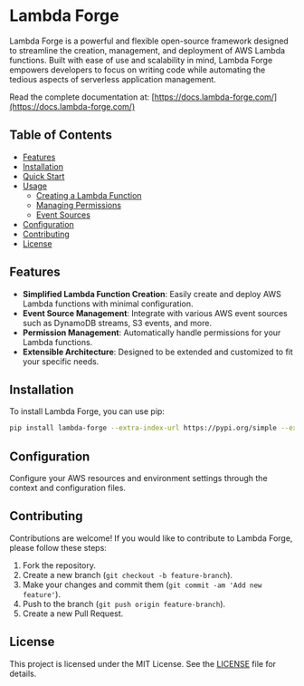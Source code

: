 
# Lambda Forge

Lambda Forge is a powerful and flexible open-source framework designed to streamline the creation, management, and deployment of AWS Lambda functions. Built with ease of use and scalability in mind, Lambda Forge empowers developers to focus on writing code while automating the tedious aspects of serverless application management.

Read the complete documentation at: [https://docs.lambda-forge.com/](https://docs.lambda-forge.com/)

## Table of Contents

- [Features](#features)
- [Installation](#installation)
- [Quick Start](#quick-start)
- [Usage](#usage)
  - [Creating a Lambda Function](#creating-a-lambda-function)
  - [Managing Permissions](#managing-permissions)
  - [Event Sources](#event-sources)
- [Configuration](#configuration)
- [Contributing](#contributing)
- [License](#license)

## Features

- **Simplified Lambda Function Creation**: Easily create and deploy AWS Lambda functions with minimal configuration.
- **Event Source Management**: Integrate with various AWS event sources such as DynamoDB streams, S3 events, and more.
- **Permission Management**: Automatically handle permissions for your Lambda functions.
- **Extensible Architecture**: Designed to be extended and customized to fit your specific needs.

## Installation

To install Lambda Forge, you can use pip:

```sh
pip install lambda-forge --extra-index-url https://pypi.org/simple --extra-index-url https://test.pypi.org/simple/
```

## Configuration

Configure your AWS resources and environment settings through the context and configuration files.

## Contributing

Contributions are welcome! If you would like to contribute to Lambda Forge, please follow these steps:

1. Fork the repository.
2. Create a new branch (`git checkout -b feature-branch`).
3. Make your changes and commit them (`git commit -am 'Add new feature'`).
4. Push to the branch (`git push origin feature-branch`).
5. Create a new Pull Request.

## License

This project is licensed under the MIT License. See the [LICENSE](LICENSE) file for details.
